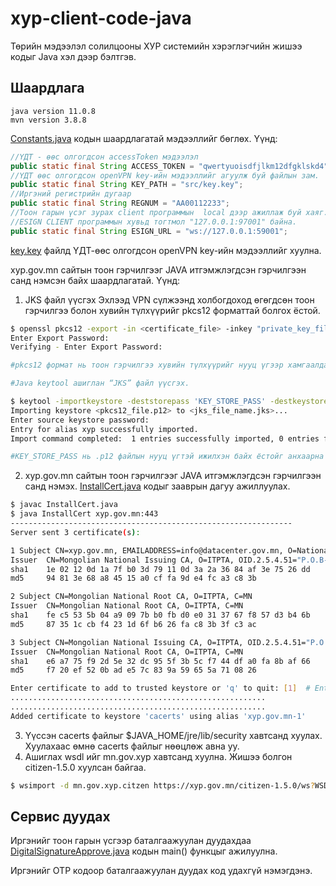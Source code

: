 # xyp-client-code-java
Төрийн мэдээлэл солилцооны ХУР системийн хэрэглэгчийн жишээ кодыг Java хэл дээр бэлтгэв.

## Шаардлага
    java version 11.0.8
    mvn version 3.8.8

[Constants.java](./src/main/java/mn/gov/xyp/Constants.java) кодын шаардлагатай мэдээллийг бөглөх. Үүнд:

```java 
//ҮДТ - өөс олгогдсон accessToken мэдээлэл
public static final String ACCESS_TOKEN = "qwertyuoisdfjlkm12dfgklskd4";
//ҮДТ өөс олгогдсон openVPN key-ийн мэдээллийг агуулж буй файлын зам.
public static final String KEY_PATH = "src/key.key";
//Иргэний регистрийн дугаар
public static final String REGNUM = "АА00112233";
//Тоон гарын үсэг зурах client программын  local дээр ажиллаж буй хаяг. 
//ESIGN CLIENT программын хувьд тогтмол "127.0.0.1:97001" байна.
public static final String ESIGN_URL = "ws://127.0.0.1:59001";
```
[key.key](./src/key.key) файлд ҮДТ-өөс олгогдсон openVPN key-ийн мэдээллийг хуулна.

xyp.gov.mn сайтын тоон гэрчилгээг JAVA итгэмжлэгдсэн гэрчилгээн санд нэмсэн байх шаардлагатай. Үүнд:

1. JKS файл үүсгэх Эхлээд VPN сүлжээнд холбогдоход өгөгдсөн тоон гэрчилгээ болон хувийн түлхүүрийг pkcs12 форматтай болгох ёстой.

```bash
$ openssl pkcs12 -export -in <certificate_file> -inkey "private_key_file" -name "xyp" -out <output_file.p12>
Enter Export Password:
Verifying - Enter Export Password:

#pkcs12 формат нь тоон гэрчилгээ хувийн түлхүүрийг нууц үгээр хамгаалдаг тул нууц үгийг заавал оруулж өгнө.
```
```bash
#Java keytool ашиглан “JKS” файл үүсгэх.

$ keytool -importkeystore -deststorepass 'KEY_STORE_PASS' -destkeystore <jks_file_name.jks> -srckeystore <pkcs12_file.p12> -srcstoretype PKCS12
Importing keystore <pkcs12_file.p12> to <jks_file_name.jks>...
Enter source keystore password:
Entry for alias xyp successfully imported.
Import command completed:  1 entries successfully imported, 0 entries failed or cancelled

#KEY_STORE_PASS нь .p12 файлын нууц үгтэй ижилхэн байх ёстойг анхаарна уу... Ижилхэн биш бол JAVA - "Cannot recover key" Exception өгдөг.
```
2. xyp.gov.mn сайтын тоон гэрчилгээг JAVA итгэмжлэгдсэн гэрчилгээн санд нэмэх. [InstallCert.java](./src/main/java/init/InstallCert.java) кодыг зааврын дагуу ажиллуулах.
```bash
$ javac InstallCert.java
$ java InstallCert xyp.gov.mn:443
---------------------------------------------------------------
Server sent 3 certificate(s):

1 Subject CN=xyp.gov.mn, EMAILADDRESS=info@datacenter.gov.mn, O=National Data Center, OU=National Data Center, ST=Tuv, C=MN, L=Ulaanbaatar
Issuer  CN=Mongolian National Issuing CA, O=ITPTA, OID.2.5.4.51="P.O.B-785, ITPTA Building", STREET="Chinggis Square -1, Chingeltei", L=Ulaanbaatar, C=MN
sha1    1e 02 12 0d 1a 7f b0 3d 79 11 0d 3a 2a 36 84 af 3e 75 26 dd
md5     94 81 3e 68 a8 45 15 a0 cf fa 9d e4 fc a3 c8 3b

2 Subject CN=Mongolian National Root CA, O=ITPTA, C=MN
Issuer  CN=Mongolian National Root CA, O=ITPTA, C=MN
sha1    fe c5 53 5b 04 a9 09 7b b0 fb d0 e0 31 37 67 f8 57 d3 b4 6b
md5     87 35 1c cb f4 23 1d 6f b6 26 fa c8 3b 3f c3 ac

3 Subject CN=Mongolian National Issuing CA, O=ITPTA, OID.2.5.4.51="P.O.B-785, ITPTA Building", STREET="Chinggis Square -1, Chingeltei", L=Ulaanbaatar, C=MN
Issuer  CN=Mongolian National Root CA, O=ITPTA, C=MN
sha1    e6 a7 75 f9 2d 5e 32 dc 95 5f 3b 5c f7 44 df a0 fa 8b af 66
md5     f7 20 ef 52 0b ad e5 7c 83 9a 59 65 5a 71 08 26

Enter certificate to add to trusted keystore or 'q' to quit: [1]  # Enter дар.
.........................................................
.........................................................
Added certificate to keystore 'cacerts' using alias 'xyp.gov.mn-1'
```
3. Үүссэн cacerts файлыг $JAVA_HOME/jre/lib/security хавтсанд хуулах. Хуулахаас өмнө cacerts файлыг нөөцлөж авна уу.
4. Ашиглах wsdl ийг mn.gov.xyp хавтсанд хуулна. Жишээ болгон citizen-1.5.0 хуулсан байгаа.
```bash
$ wsimport -d mn.gov.xyp.citzen https://xyp.gov.mn/citizen-1.5.0/ws?WSDL
```
## Сервис дуудах
Иргэнийг тоон гарын үсгээр баталгаажуулан дуудахдаа [DigitalSignatureApprove.java](./src/main/java/mn/gov/xyp/DigitalSignatureApprove.java)
кодын main() функцыг ажилуулна.

[comment]: <> (Иргэнийг OTP кодоор баталгаажуулан дуудахдаа [OTPApprove.java]&#40;./src/main/java/mn/gov/xyp/OTPApprove.java&#41;)

[comment]: <> (кодын main&#40;&#41; функцыг ажилуулна.)
Иргэнийг OTP кодоор баталгаажуулан дуудах код удахгүй нэмэгдэнэ.